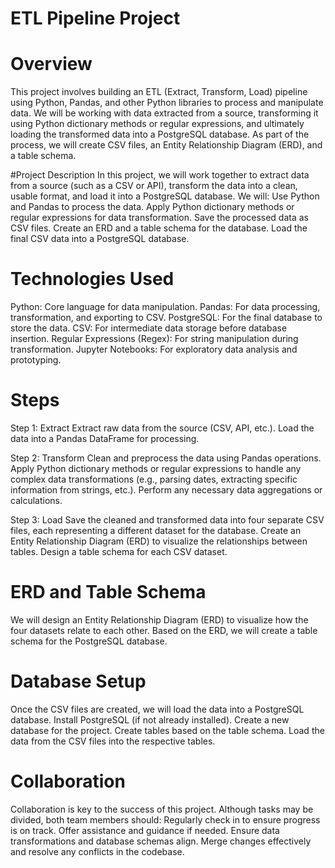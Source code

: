 # ETL Pipeline Project

# Overview
This project involves building an ETL (Extract, Transform, Load) pipeline using Python, Pandas, and other Python libraries to process and manipulate data. We will be working with data extracted from a source, transforming it using Python dictionary methods or regular expressions, and ultimately loading the transformed data into a PostgreSQL database. As part of the process, we will create CSV files, an Entity Relationship Diagram (ERD), and a table schema.

#Project Description
In this project, we will work together to extract data from a source (such as a CSV or API), transform the data into a clean, usable format, and load it into a PostgreSQL database. We will:
Use Python and Pandas to process the data.
Apply Python dictionary methods or regular expressions for data transformation.
Save the processed data as CSV files.
Create an ERD and a table schema for the database.
Load the final CSV data into a PostgreSQL database.

# Technologies Used
Python: Core language for data manipulation.
Pandas: For data processing, transformation, and exporting to CSV.
PostgreSQL: For the final database to store the data.
CSV: For intermediate data storage before database insertion.
Regular Expressions (Regex): For string manipulation during transformation.
Jupyter Notebooks: For exploratory data analysis and prototyping.

# Steps
Step 1: Extract
      Extract raw data from the source (CSV, API, etc.).
      Load the data into a Pandas DataFrame for processing.

      
Step 2: Transform
      Clean and preprocess the data using Pandas operations.
      Apply Python dictionary methods or regular expressions to handle any complex data transformations (e.g., parsing dates, extracting specific information from strings, etc.).
      Perform any necessary data aggregations or calculations.
      
Step 3: Load
      Save the cleaned and transformed data into four separate CSV files, each representing a different dataset for the database.
      Create an Entity Relationship Diagram (ERD) to visualize the relationships between tables.
      Design a table schema for each CSV dataset.

# ERD and Table Schema
We will design an Entity Relationship Diagram (ERD) to visualize how the four datasets relate to each other. Based on the ERD, we will create a table schema for the PostgreSQL database.

# Database Setup
Once the CSV files are created, we will load the data into a PostgreSQL database.
Install PostgreSQL (if not already installed).
Create a new database for the project.
Create tables based on the table schema.
Load the data from the CSV files into the respective tables.

# Collaboration
Collaboration is key to the success of this project. Although tasks may be divided, both team members should:
Regularly check in to ensure progress is on track.
Offer assistance and guidance if needed.
Ensure data transformations and database schemas align.
Merge changes effectively and resolve any conflicts in the codebase.
